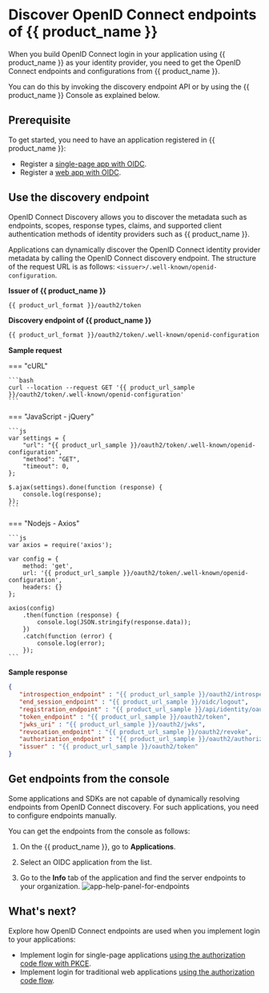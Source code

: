# Discover OpenID Connect endpoints of {{ product_name }}

When you build OpenID Connect login in your application using {{ product_name }} as your identity provider, you need to get the OpenID Connect endpoints and configurations from {{ product_name }}.

You can do this by invoking the discovery endpoint API or by using the {{ product_name }} Console as explained below.

## Prerequisite

To get started, you need to have an application registered in {{ product_name }}:

- Register a [single-page app with OIDC]({{base_path}}/guides/applications/register-single-page-app/).
- Register a [web app with OIDC]({{base_path}}/guides/applications/register-oidc-web-app/).

## Use the discovery endpoint

OpenID Connect Discovery <!-- [OpenID Connect Discovery](https://openid.net/specs/openid-connect-discovery-1_0.html)--> allows you to discover the metadata such as endpoints, scopes, response types, claims, and supported client authentication methods of identity providers such as {{ product_name }}.

Applications can dynamically discover the OpenID Connect identity provider metadata by calling the OpenID Connect discovery <!-- [OpenID Connect discovery](https://openid.net/specs/openid-connect-discovery-1_0.html#ProviderConfigurationRequest)--> endpoint. The structure of the request URL is as follows: `<issuer>/.well-known/openid-configuration`.  

**Issuer of {{ product_name }}**
```bash
{{ product_url_format }}/oauth2/token
```

**Discovery endpoint of {{ product_name }}**
```bash
{{ product_url_format }}/oauth2/token/.well-known/openid-configuration
```

**Sample request**

=== "cURL"

    ```bash  
    curl --location --request GET '{{ product_url_sample }}/oauth2/token/.well-known/openid-configuration'
    ```

=== "JavaScript - jQuery"

    ```js 
    var settings = {
        "url": "{{ product_url_sample }}/oauth2/token/.well-known/openid-configuration",
        "method": "GET",
        "timeout": 0,
    };

    $.ajax(settings).done(function (response) {
        console.log(response);
    });
    ```

=== "Nodejs - Axios"

    ```js 
    var axios = require('axios');

    var config = {
        method: 'get',
        url: '{{ product_url_sample }}/oauth2/token/.well-known/openid-configuration',
        headers: {}
    };

    axios(config)
        .then(function (response) {
            console.log(JSON.stringify(response.data));
        })
        .catch(function (error) {
            console.log(error);
        });
    ```

**Sample response**
```json 
{
   "introspection_endpoint" : "{{ product_url_sample }}/oauth2/introspect",
   "end_session_endpoint" : "{{ product_url_sample }}/oidc/logout",
   "registration_endpoint" : "{{ product_url_sample }}/api/identity/oauth2/dcr/v1.0/register",
   "token_endpoint" : "{{ product_url_sample }}/oauth2/token",
   "jwks_uri" : "{{ product_url_sample }}/oauth2/jwks",
   "revocation_endpoint" : "{{ product_url_sample }}/oauth2/revoke",
   "authorization_endpoint" : "{{ product_url_sample }}/oauth2/authorize",
   "issuer" : "{{ product_url_sample }}/oauth2/token"
}
```

## Get endpoints from the console

Some applications and SDKs are not capable of dynamically resolving endpoints from OpenID Connect discovery. For such applications, you need to configure endpoints manually.

You can get the endpoints from the console as follows:

1. On the {{ product_name }}, go to **Applications**.

2. Select an OIDC application from the list.

3. Go to the **Info** tab of the application and find the server endpoints to your organization.
   ![app-help-panel-for-endpoints]({{base_path}}/assets/img/guides/applications/app-endpoint-help.png)

## What's next?

Explore how OpenID Connect endpoints are used when you implement login to your applications:

- Implement login for single-page applications [using the authorization code flow with PKCE]({{base_path}}/guides/authentication/oidc/implement-auth-code-with-pkce/).
- Implement login for traditional web applications [using the authorization code flow]({{base_path}}/guides/authentication/oidc/implement-auth-code/).
